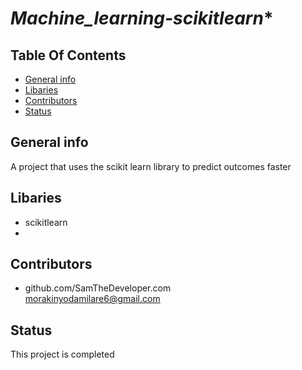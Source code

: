 # *Machine_learning-scikitlearn**

## **Table Of Contents**

* [General info](#general-info)
* [Libaries](#Libaries)
* [Contributors](#contributors)
* [Status](#status)

## General info
A project that uses the scikit learn library to predict outcomes faster

## Libaries
* scikitlearn
*




## Contributors
* github.com/SamTheDeveloper.com
<br>  morakinyodamilare6@gmail.com



## Status
This project is completed






